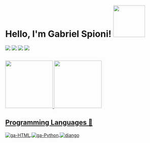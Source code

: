 <h1 align="left">
Hello, I'm Gabriel Spioni!  <img src="https://pa1.narvii.com/6618/301a8cfdc5570343fbfeb877a57c61b515bd8c54_hq.gif" width="100">
</h1>
<div> 
  <a href="https://www.youtube.com/channel/UCh58BMkkUIcxc1CrfhL2Xwg" target="_blank"><img src="https://img.shields.io/badge/YouTube-FF0000?style=for-the-badge&logo=youtube&logoColor=white" target="_blank"></a>
  <a href="https://instagram.com/guebis_112" target="_blank"><img src="https://img.shields.io/badge/-Instagram-%23E4405F?style=for-the-badge&logo=instagram&logoColor=white" target="_blank"></a>
  <a href = "mailto:gabrielprivate123@gmail.com"><img src="https://img.shields.io/badge/-Gmail-%23333?style=for-the-badge&logo=gmail&logoColor=white" target="_blank"></a>
  <a href="https://www.twitch.tv/gabs112" target="_blank"><img src="https://img.shields.io/badge/Twitch-9146FF?style=for-the-badge&logo=twitch&logoColor=white" target="_blank"></a>

  ##
<div align="left">
  <a href="https://github.com/GAGabis">
  <img height="150em" src="https://github-readme-stats.vercel.app/api?username=GAGabis&show_icons=true&theme=synthwave&include_all_commits=true&count_private=true"/>
  <img height="150em" src="https://github-readme-stats.vercel.app/api/top-langs/?username=GAGabis&layout=compact&langs_count=7&theme=highcontrast"/>
</div>

## Programming Languages 🤖
  <img align="center" alt="ga-HTML" src="https://img.shields.io/badge/HTML-239120?style=for-the-badge&logo=html5&logoColor=white">
  <img align="center" alt="ga-Python" src="https://img.shields.io/badge/Python-3776AB?style=for-the-badge&logo=python&logoColor=white">
  <img align="center" alt="django"  src="https://img.shields.io/badge/Django-092E20?style=for-the-badge&logo=django&logoColor=white ">
</div>
